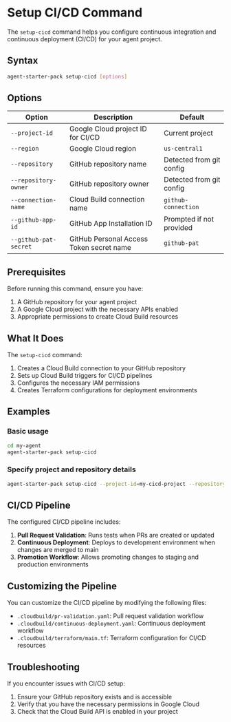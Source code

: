 # Setup CI/CD Command

The `setup-cicd` command helps you configure continuous integration and continuous deployment (CI/CD) for your agent project.

## Syntax

```bash
agent-starter-pack setup-cicd [options]
```

## Options

| Option | Description | Default |
|--------|-------------|---------|
| `--project-id` | Google Cloud project ID for CI/CD | Current project |
| `--region` | Google Cloud region | `us-central1` |
| `--repository` | GitHub repository name | Detected from git config |
| `--repository-owner` | GitHub repository owner | Detected from git config |
| `--connection-name` | Cloud Build connection name | `github-connection` |
| `--github-app-id` | GitHub App Installation ID | Prompted if not provided |
| `--github-pat-secret` | GitHub Personal Access Token secret name | `github-pat` |

## Prerequisites

Before running this command, ensure you have:

1. A GitHub repository for your agent project
2. A Google Cloud project with the necessary APIs enabled
3. Appropriate permissions to create Cloud Build resources

## What It Does

The `setup-cicd` command:

1. Creates a Cloud Build connection to your GitHub repository
2. Sets up Cloud Build triggers for CI/CD pipelines
3. Configures the necessary IAM permissions
4. Creates Terraform configurations for deployment environments

## Examples

### Basic usage

```bash
cd my-agent
agent-starter-pack setup-cicd
```

### Specify project and repository details

```bash
agent-starter-pack setup-cicd --project-id=my-cicd-project --repository=my-agent-repo --repository-owner=my-github-username
```

## CI/CD Pipeline

The configured CI/CD pipeline includes:

1. **Pull Request Validation**: Runs tests when PRs are created or updated
2. **Continuous Deployment**: Deploys to development environment when changes are merged to main
3. **Promotion Workflow**: Allows promoting changes to staging and production environments

## Customizing the Pipeline

You can customize the CI/CD pipeline by modifying the following files:

- `.cloudbuild/pr-validation.yaml`: Pull request validation workflow
- `.cloudbuild/continuous-deployment.yaml`: Continuous deployment workflow
- `.cloudbuild/terraform/main.tf`: Terraform configuration for CI/CD resources

## Troubleshooting

If you encounter issues with CI/CD setup:

1. Ensure your GitHub repository exists and is accessible
2. Verify that you have the necessary permissions in Google Cloud
3. Check that the Cloud Build API is enabled in your project
